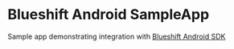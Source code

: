 # Blueshift Android SampleApp

Sample app demonstrating integration with [Blueshift Android SDK](https://github.com/blueshift-labs/Blueshift-Android-SDK)
